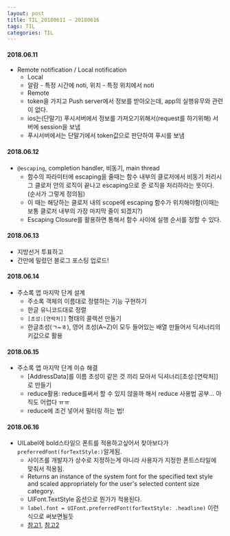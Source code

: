 ```yaml
---
layout: post
title: TIL_20180611 ~ 20180616
tags: TIL
categories: TIL
---
```

#### 2018.06.11
- Remote notification / Local notification
  - Local
  - 알람 - 특정 시간에 noti, 위치 - 특정 위치에서 noti
  - Remote
  - token을 가지고 Push server에서 정보를 받아오는데, app의 실행유무와 관련이 없다.
  - ios는(단말기) 푸시서버에서 정보를 가져오기위해서(request를 하기위해) 서버에 session을 보냄
  - 푸시서버에서는 단말기에서 token값으로 판단하여 푸시를 보냄

#### 2018.06.12
- `@escaping`, completion handler, 비동기, main thread
  - 함수의 파라미터에 escaping을 줄때는 함수 내부의 클로저에서 비동기 처리시 그 클로저 안의 로직이 끝나고 escaping으로 준 로직을 처리하라는 뜻이다. (순서가 그렇게 정의됨)
  - 이 때는 해당하는 클로저 내의 scope에 escaping 함수가 위치해야함(이때는 보통 클로저 내부의 가장 마지막 줄이 되겠지?)
  - Escaping Closure를 활용하면 통해서 함수 사이에 실행 순서를 정할 수 있다.

#### 2018.06.13
- 지방선거 투표하고
- 간만에 밀렸던 블로그 포스팅 업로드!

#### 2018.06.14
- 주소록 앱 마지막 단계 설계
  - 주소록 객체의 이름대로 정렬하는 기능 구현하기
  - 한글 유니코드대로 정렬
  - `[초성:[연락처]]` 형태의 콜렉션 만들기
  - 한글초성(ㄱ~ㅎ), 영어 초성(A~Z)이 모두 들어있는 배열 만들어서 딕셔너리의 키값으로 활용

#### 2018.06.15
- 주소록 앱 마지막 단계 이슈 해결
  - [AddressData]를 이름 초성이 같은 것 끼리 모아서 딕셔너리[초성:[연락처]]로 만들기
  - reduce활용: reduce를써서 할 수 있지 않을까 해서 reduce 사용법 공부... 아직도 어렵다 ㅠㅠ
  - reduce에 조건 넣어서 필터링 하는 법!

#### 2018.06.16
- UILabel에 bold스타일으 폰트를 적용하고싶어서 찾아보다가 `preferredFont(forTextStyle:)`알게됨.
  - 사이즈를 개발자가 상수로 지정하는게 아니라 사용자가 지정한 폰트스타일에 맞춰서 적용됨.
  - Returns an instance of the system font for the specified text style and scaled appropriately for the user's selected content size category.
  - UIFont.TextStyle 옵션으로 뭔가가 적용된다.
  - `label.font = UIFont.preferredFont(forTextStyle: .headline)` 이런식으로 써보면될듯
  - [참고1](https://developer.apple.com/documentation/uikit/uifont/textstyle?changes=_3), [참고2](https://developer.apple.com/documentation/uikit/uifont/1619030-preferredfont?changes=_3)
